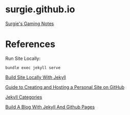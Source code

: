 # surgie.github.io

[Surgie's Gaming Notes](https://surgie.github.io)

# References

Run Site Locally:
```
bundle exec jekyll serve
```

[Build Site Locally With Jekyll](https://help.github.com/articles/setting-up-your-github-pages-site-locally-with-jekyll/)

[Guide to Creating and Hosting a Personal Site on GitHub](http://jmcglone.com/guides/github-pages/)

[Jekyll Categories](https://blog.webjeda.com/jekyll-categories/)

[Build A Blog With Jekyll And Github Pages](https://www.smashingmagazine.com/2014/08/build-blog-jekyll-github-pages/)